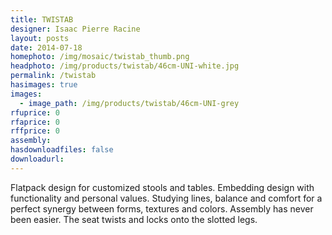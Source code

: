 ```yaml
---
title: TWISTAB
designer: Isaac Pierre Racine
layout: posts
date: 2014-07-18
homephoto: /img/mosaic/twistab_thumb.png
headphoto: /img/products/twistab/46cm-UNI-white.jpg
permalink: /twistab
hasimages: true
images:  
  - image_path: /img/products/twistab/46cm-UNI-grey
rfuprice: 0
rfaprice: 0
rffprice: 0
assembly: 
hasdownloadfiles: false
downloadurl:
---
```


Flatpack design for customized stools and tables. Embedding design with functionality and personal values. Studying lines, balance and comfort for a perfect synergy between forms, textures and colors. Assembly has never been easier. The seat twists and locks onto the slotted legs.